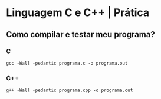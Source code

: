 # Linguagem C e C++ | Prática

## Como compilar e testar meu programa?

### C

    gcc -Wall -pedantic programa.c -o programa.out

### C++

    g++ -Wall -pedantic programa.cpp -o programa.out

